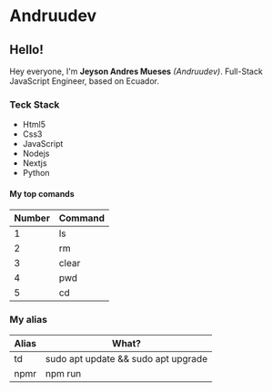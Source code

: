 # Andruudev 

## Hello!
Hey everyone, I'm **Jeyson Andres Mueses** _(Andruudev)_. Full-Stack JavaScript Engineer, based on Ecuador.

### Teck Stack
- Html5
- Css3
- JavaScript
- Nodejs
- Nextjs
- Python

#### My top comands
| Number | Command | 
| ------ | ------  |
| 1      | ls      |
| 2      | rm      |
| 3      | clear   |
| 4      | pwd     |
| 5      | cd      |


### My alias
| Alias | What?                               |
| ----- | ----------------------------------- |
| td    | sudo apt update && sudo apt upgrade |
| npmr  | npm run                             |